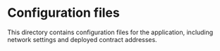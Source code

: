 # Configuration files

This directory contains configuration files for the application, including network settings and deployed contract addresses.
